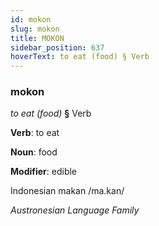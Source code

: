 ```yaml
---
id: mokon
slug: mokon
title: MOKON
sidebar_position: 637
hoverText: to eat (food) § Verb
---
```


### mokon

*to eat (food)* **§** Verb

**Verb**: to eat

**Noun**: food

**Modifier**: edible

Indonesian makan /ma.kan/

*Austronesian Language Family*